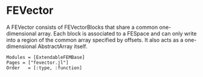 # FEVector

A FEVector consists of FEVectorBlocks that share a common one-dimensional array. Each block is associated to a FESpace and can only write into a region of the common array specified by offsets. It also acts as a one-dimensional AbstractArray itself.


```@autodocs
Modules = [ExtendableFEMBase]
Pages = ["fevector.jl"]
Order   = [:type, :function]
```
